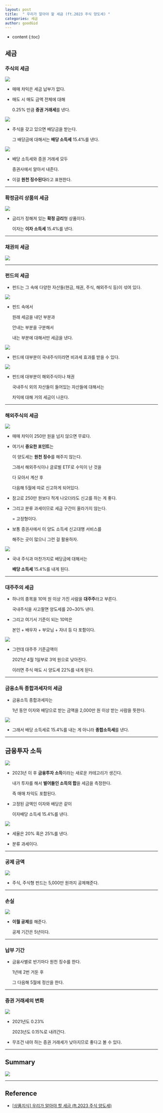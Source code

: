 ```yaml
---
layout: post
title:  " 우리가 알아야 할 세금 (ft.2023 주식 양도세) "
categories: 세금
author: goodGid
---
```

* content
{:toc}

## 세금

### 주식의 세금

![](/assets/img/tax/Tax-All-of-Things_1.png)

* 매매 차익은 세금 납부가 없다.

* 매도 시 매도 금액 전체에 대해

  0.25% 만큼 **증권 거래세**를 낸다.



![](/assets/img/tax/Tax-All-of-Things_2.png)

* 주식을 갖고 있으면 배당금을 받는다.

  그 배당금에 대해서는 **배당 소득세** 15.4%를 낸다.



![](/assets/img/tax/Tax-All-of-Things_3.png)

* 배당 소득세와 증권 거래세 모두 

  증권사에서 알아서 내준다.

* 이걸 **원천 징수된다**라고 표현한다.


---


### 확정금리 상품의 세금

![](/assets/img/tax/Tax-All-of-Things_4.png)

* 금리가 정해져 있는 **확정 금리**형 상품이다.

  이자는 **이자 소득세** 15.4%를 낸다.


---

### 채권의 세금

![](/assets/img/tax/Tax-All-of-Things_5.png)


---

### 펀드의 세금

* 펀드는 그 속에 다양한 자산들(현금, 채권, 주식, 해외주식 등)이 섞여 있다.


![](/assets/img/tax/Tax-All-of-Things_6.png)

* 펀드 속에서

  원래 세금을 내던 부분과 

  안내는 부분을 구분해서

  내는 부분에 대해서만 세금을 낸다.


![](/assets/img/tax/Tax-All-of-Things_7.png)

* 펀드에 대부분이 국내주식이라면 비과세 효과를 받을 수 있다.



![](/assets/img/tax/Tax-All-of-Things_8.png)

* 펀드에 대부분이 해외주식이나 채권

  국내주식 외의 자산들이 들어있는 자산들에 대해서는

  차익에 대해 거의 세금이 나온다.


---

### 해외주식의 세금

![](/assets/img/tax/Tax-All-of-Things_9s.png)

* 매매 차익이 250만 원을 넘지 않으면 무료다.

* 여기서 **중요한 포인트**는

  이 양도세는 **원천 징수**를 해주지 않는다.

  그래서 해외주식이나 글로벌 ETF로 수익이 난 것을

  다 모아서 계산 후 

  다음해 5월에 따로 신고하게 되어있다.

* 참고로 250만 원보다 적게 나오더라도 신고를 하는 게 좋다.

* 그리고 분류 과세이므로 세금 구간이 올라가지 않는다.

  = 고정형이다.

* 보통 증권사에서 이 양도 소득세 신고대행 서비스를

  해주는 곳이 많으니 그런 걸 활용하자.



![](/assets/img/tax/Tax-All-of-Things_10.png)

* 국내 주식과 마찬가지로 배당금에 대해서는

  **배당 소득세** 15.4%를 내게 된다.


---

### 대주주의 세금

* 하나의 종목을 10억 원 이상 가진 사람을 **대주주**라고 부른다.

  국내주식을 사고팔면 양도세를 20~30% 낸다.

* 그리고 여기서 기준이 되는 10억은 

  본인 + 배우자 + 부모님 + 자녀 등 다 포함이다.


![](/assets/img/tax/Tax-All-of-Things_11.png)

* 그런데 대주주 기준금액이 

  2021년 4월 1일부로 3억 원으로 낮아진다.

  이러면 주식 매도 시 양도세 22%를 내게 된다.

---

### 금융소득 종합과세자의 세금

* 금융소득 종합과세자는 

  1년 동안 이자와 배당으로 받는 금액을 2,000만 원 이상 받는 사람을 뜻한다.

![](/assets/img/tax/Tax-All-of-Things_12.png)

* 그래서 배당 소득세로 15.4%를 내는 게 아니라 **종합소득세**를 낸다.

---

## 금융투자 소득

![](/assets/img/tax/Tax-All-of-Things_13.png)

* 2023년 이 후 **금융투자 소득**이라는 새로운 카테고리가 생긴다.

  내가 투자를 해서 **벌어들인 소득의 합**을 세금을 측정한다.

  즉 매매 차익도 포함된다.

* 고정된 금액인 이자와 배당은 같이 

  이자배당 소득세 15.4%를 낸다.

![](/assets/img/tax/Tax-All-of-Things_14.png)

* 세율은 20% 혹은 25%를 낸다.

* 분류 과세이다.


---

### 공제 금액

![](/assets/img/tax/Tax-All-of-Things_15.png)

* 주식, 주식형 펀드는 5,000만 원까지 공제해준다.



---

### 손실

![](/assets/img/tax/Tax-All-of-Things_16.png)

* **이월 공제**를 해준다.

  공제 기간은 5년이다.

---

### 납부 기간

* 금융사별로 반기마다 원천 징수를 한다.

  1년에 2번 거둔 후 

  그 다음해 5월에 정산을 한다.


---

### 증권 거래세의 변화

![](/assets/img/tax/Tax-All-of-Things_17.png)

* 2021년도 0.23%

  2023년도 0.15%로 내려간다.

* 무조건 내야 하는 증권 거래세가 낮아지므로 좋다고 볼 수 있다.

---

## Summary

![](/assets/img/tax/Tax-All-of-Things_18.png)

---

## Reference

* [[상품지식] 우리가 알아야 할 세금 (ft.2023 주식 양도세)](https://www.youtube.com/watch?v=fkBKf67l3uo)